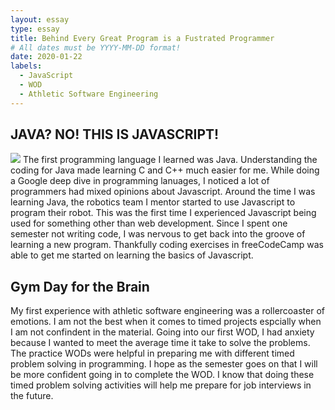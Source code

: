 ```yaml
---
layout: essay
type: essay
title: Behind Every Great Program is a Fustrated Programmer 
# All dates must be YYYY-MM-DD format!
date: 2020-01-22
labels:
  - JavaScript 
  - WOD 
  - Athletic Software Engineering 
---
```


## JAVA? NO! THIS IS JAVASCRIPT! 
<img class="ui image" src="{{ site.baseurl }}/images/Javascript.png">
The first programming language I learned was Java. Understanding the coding for Java made learning C and C++ much easier for me. While doing a Google deep dive in programming lanuages, I noticed a lot of programmers had mixed opinions about Javascript. Around the time I was learning Java, the robotics team I mentor started to use Javascript to program their robot. This was the first time I experienced Javascript being used for something other than web development. Since I spent one semester not writing code, I was nervous to get back into the groove of learning a new program. Thankfully coding exercises in freeCodeCamp was able to get me started on learning the basics of Javascript. 

## Gym Day for the Brain 
My first experience with athletic software engineering was a rollercoaster of emotions. I am not the best when it comes to timed projects espcially when I am not confindent in the material. Going into our first WOD, I had anxiety because I wanted to meet the average time it take to solve the problems. The practice WODs were helpful in preparing me with different timed problem solving in programming. I hope as the semester goes on that I will be more confident going in to complete the WOD. I know that doing these timed problem solving activities will help me prepare for job interviews in the future. 
